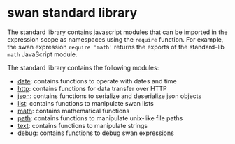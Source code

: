 swan standard library
================================================================================

The standard library contains javascript modules that can be imported in the
expression scope as namespaces using the `require` function. For example,
the swan expression `require 'math'` returns the exports of the standard-lib
`math` JavaScript module.

The standard library contains the following modules:

- [date](./modules/date.md): contains functions to operate with dates and time
- [http](./modules/http.md): contains functions for data transfer over HTTP
- [json](./modules/json.md): contains functions to serialize and deserialize json objects
- [list](./modules/list.md): contains functions to manipulate swan lists
- [math](./modules/math.md): contains mathematical functions
- [path](./modules/path.md): contains functions to manipulate unix-like file paths
- [text](./modules/text.md): contains functions to manipulate strings
- [debug](./modules/debug.md): contains functions to debug swan expressions
